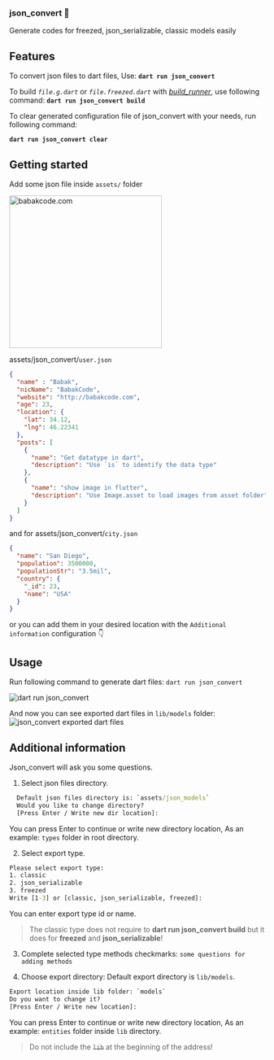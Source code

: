 

### json_convert  👋
Generate codes for freezed, json_serializable, classic models easily

## Features

To convert json files to dart files, Use:
**`dart run json_convert`**

To build *`file.g.dart`* or *`file.freezed.dart`* with [*build_runner*](https://pub.dev/packages/build_runner), use following command:
**`dart run json_convert build`**

To clear generated configuration file of json_convert with your needs, run following command:

**`dart run json_convert clear`**

## Getting started

Add some json file inside `assets/`  folder

<img src="https://assets.babakcode.com/flutter/packages/json_convert/json_convert03_edited.jpg" width="300"
alt="babakcode.com">

assets/json_convert/`user.json`

```json
{  
  "name" : "Babak",  
  "nicName": "BabakCode",  
  "website": "http://babakcode.com",  
  "age": 23,  
  "location": {  
    "lat": 34.12,  
    "lng": 46.22341  
  },  
  "posts": [  
    {  
      "name": "Get datatype in dart",  
      "description": "Use `is` to identify the data type"  
    },  
    {  
      "name": "show image in flutter",  
      "description": "Use Image.asset to load images from asset folder"  
    }  
  ]  
}
```

and for assets/json_convert/`city.json`

```json
{  
  "name": "San Diego",  
  "population": 3500000,  
  "populationStr": "3.5mil",  
  "country": {  
    "_id": 23,  
    "name": "USA"  
  }  
}
```


or you can add them in your desired location with the `Additional information` configuration 👇

## Usage

Run following command to generate dart files:
`dart run json_convert`

![dart run json_convert](https://assets.babakcode.com/flutter/packages/json_convert/export.gif)

And now you can see exported dart files in `lib/models` folder:
![json_convert exported dart files](https://assets.babakcode.com/flutter/packages/json_convert/json_convert04.png)

## Additional information
Json_convert will ask you some questions.

1. Select json files directory.

```cmd
  Default json files directory is: `assets/json_models`
  Would you like to change directory?
  [Press Enter / Write new dir location]:
```
You can press Enter to continue or write new directory location, As an example: `types` folder in root directory.

2. Select export type.
```cmd
Please select export type:
1. classic
2. json_serializable
3. freezed
Write [1-3] or [classic, json_serializable, freezed]:
```
You can enter export type id or name.

> The classic type does not require to **dart run json_convert build** but it does for **freezed** and **json_serializable**!

3. Complete selected type methods checkmarks:
   `some questions for adding methods`

4. Choose export directory:
   Default export directory is `lib/models`.
```cmd
Export location inside lib folder: `models`
Do you want to change it?
[Press Enter / Write new location]:
```
You can press Enter to continue or write new directory location, As an example: `entities` folder inside `lib` directory.

> Do not include the ~~`lib`~~ at the beginning of the address!